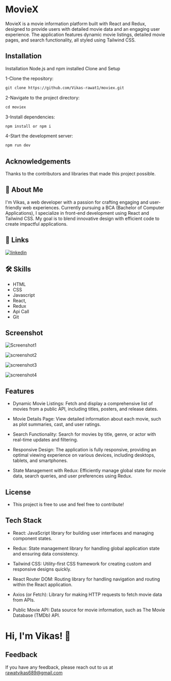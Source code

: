 # MovieX

MovieX is a movie information platform built with React and Redux, designed to provide users with detailed movie data and an engaging user experience. The application features dynamic movie listings, detailed movie pages, and search functionality, all styled using Tailwind CSS.

## Installation
Installation
Node.js and npm installed
Clone and Setup

1-Clone the repository:
````markdown
git clone https://github.com/Vikas-rawat1/moviex.git
````

2-Navigate to the project directory:
````markdown
cd moviex
````
3-Install dependencies:
````markdown
npm install or npm i
````
4-Start the development server:
````markdown
npm run dev
 ````

## Acknowledgements
Thanks to the contributors and libraries that made this project possible.

## 🚀 About Me
I'm Vikas, a web developer with a passion for crafting engaging and user-friendly web experiences. Currently pursuing a BCA (Bachelor of Computer Applications), I specialize in front-end development using React and Tailwind CSS. My goal is to blend innovative design with efficient code to create impactful applications.


## 🔗 Links

[![linkedin](https://img.shields.io/badge/linkedin-0A66C2?style=for-the-badge&logo=linkedin&logoColor=white)](https://www.linkedin.com/in/vikas-developer/)



## 🛠 Skills
- HTML
- CSS
- Javascript
- React,
- Redux
- Api Call
- Git



## Screenshot 

![Screenshot1](https://github.com/user-attachments/assets/df34ff55-c34b-41c6-ac2f-1ce829213b4a)

![screenshot2](https://github.com/user-attachments/assets/c31b6945-2cc6-424f-863e-ee7e4aca29bb)

![screenshot3](https://github.com/user-attachments/assets/ef96f151-cce3-4540-9a18-5d49283f8475)

![screenshot4](https://github.com/user-attachments/assets/e01651c4-3489-4580-b6dd-42fd35902a89)



## Features

- Dynamic Movie Listings: Fetch and display a comprehensive list of movies from a public API, including titles, posters, and release dates.

- Movie Details Page: View detailed information about each movie, such as plot summaries, cast, and user ratings.

- Search Functionality: Search for movies by title, genre, or actor with real-time updates and filtering.

- Responsive Design: The application is fully responsive, providing an optimal viewing experience on various devices, including desktops, tablets, and smartphones.

- State Management with Redux: Efficiently manage global state for movie data, search queries, and user preferences using Redux.


## License
- This project is free to use and feel free to contribute!



## Tech Stack

- React: JavaScript library for building user interfaces and managing component states.
- Redux: State management library for handling global application state and ensuring data consistency.

- Tailwind CSS: Utility-first CSS framework for creating custom and responsive designs quickly.

- React Router DOM: Routing library for handling navigation and routing within the React application.

- Axios (or Fetch): Library for making HTTP requests to fetch movie data from APIs.

- Public Movie API: Data source for movie information, such as The Movie Database (TMDb) API.

# Hi, I'm Vikas! 👋


## Feedback

If you have any feedback, please reach out to us at rawatvikas689@gmail.com

